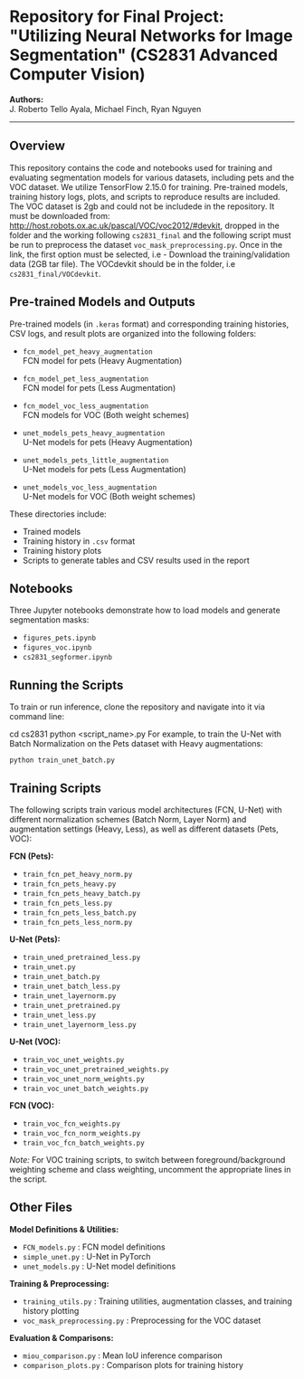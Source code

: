 # Repository for Final Project: "Utilizing Neural Networks for Image Segmentation" (CS2831 Advanced Computer Vision)

**Authors:**  
J. Roberto Tello Ayala, Michael Finch, Ryan Nguyen

---

## Overview

This repository contains the code and notebooks used for training and evaluating segmentation models for various datasets, including pets and the VOC dataset. We utilize TensorFlow 2.15.0 for training. Pre-trained models, training history logs, plots, and scripts to reproduce results are included. The VOC dataset is 2gb and could not be includede in the repository. It must be downloaded from: http://host.robots.ox.ac.uk/pascal/VOC/voc2012/#devkit, dropped in the folder and the working following `cs2831_final` and the following script must be run to preprocess the dataset `voc_mask_preprocessing.py`. Once in the link, the first option must be selected, i.e - Download the training/validation data (2GB tar file). The VOCdevkit should be in the folder, i.e `cs2831_final/VOCdevkit`.

## Pre-trained Models and Outputs

Pre-trained models (in `.keras` format) and corresponding training histories, CSV logs, and result plots are organized into the following folders:

- `fcn_model_pet_heavy_augmentation`  
  FCN model for pets (Heavy Augmentation)
  
- `fcn_model_pet_less_augmentation`  
  FCN model for pets (Less Augmentation)
  
- `fcn_model_voc_less_augmentation`  
  FCN models for VOC (Both weight schemes)
  
- `unet_models_pets_heavy_augmentation`  
  U-Net models for pets (Heavy Augmentation)
  
- `unet_models_pets_little_augmentation`  
  U-Net models for pets (Less Augmentation)
  
- `unet_models_voc_less_augmentation`  
  U-Net models for VOC (Both weight schemes)

These directories include:
- Trained models
- Training history in `.csv` format
- Training history plots
- Scripts to generate tables and CSV results used in the report

## Notebooks

Three Jupyter notebooks demonstrate how to load models and generate segmentation masks:

- `figures_pets.ipynb`
- `figures_voc.ipynb`
- `cs2831_segformer.ipynb`

## Running the Scripts

To train or run inference, clone the repository and navigate into it via command line:

cd cs2831
python <script_name>.py
For example, to train the U-Net with Batch Normalization on the Pets dataset with Heavy augmentations:

`python train_unet_batch.py`

## Training Scripts

The following scripts train various model architectures (FCN, U-Net) with different normalization schemes (Batch Norm, Layer Norm) and augmentation settings (Heavy, Less), as well as different datasets (Pets, VOC):

**FCN (Pets):**
- `train_fcn_pet_heavy_norm.py`
- `train_fcn_pets_heavy.py`
- `train_fcn_pets_heavy_batch.py`
- `train_fcn_pets_less.py`
- `train_fcn_pets_less_batch.py`
- `train_fcn_pets_less_norm.py`

**U-Net (Pets):**
- `train_uned_pretrained_less.py`
- `train_unet.py`
- `train_unet_batch.py`
- `train_unet_batch_less.py`
- `train_unet_layernorm.py`
- `train_unet_pretrained.py`
- `train_unet_less.py`
- `train_unet_layernorm_less.py`

**U-Net (VOC):**
- `train_voc_unet_weights.py`
- `train_voc_unet_pretrained_weights.py`
- `train_voc_unet_norm_weights.py`
- `train_voc_unet_batch_weights.py`

**FCN (VOC):**
- `train_voc_fcn_weights.py`
- `train_voc_fcn_norm_weights.py`
- `train_voc_fcn_batch_weights.py`

*Note:* For VOC training scripts, to switch between foreground/background weighting scheme and class weighting, uncomment the appropriate lines in the script.

## Other Files

**Model Definitions & Utilities:**
- `FCN_models.py` : FCN model definitions
- `simple_unet.py` : U-Net in PyTorch
- `unet_models.py` : U-Net model definitions

**Training & Preprocessing:**
- `training_utils.py` : Training utilities, augmentation classes, and training history plotting
- `voc_mask_preprocessing.py` : Preprocessing for the VOC dataset

**Evaluation & Comparisons:**
- `miou_comparison.py` : Mean IoU inference comparison
- `comparison_plots.py` : Comparison plots for training history


